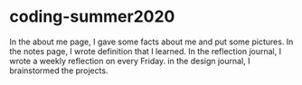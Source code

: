 # coding-summer2020
In the about me page, I gave some facts about me and put some pictures. 
In the notes page, I wrote definition that I learned.
In the reflection journal, I wrote a weekly reflection on every Friday.
in the design journal, I brainstormed the projects.
